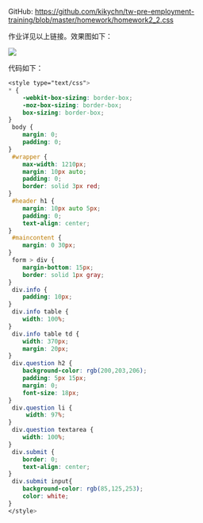 GitHub: https://github.com/kikychn/tw-pre-employment-training/blob/master/homework/homework2_2.css

作业详见以上链接。效果图如下：

![](https://s3.cn-north-1.amazonaws.com.cn/tws-upload/images/1551149923077-7841fbd7-3d8b-41a8-8bcb-86c1f61e08ec.png)

代码如下：
```CSS
<style type="text/css"> 
* {
    -webkit-box-sizing: border-box;
    -moz-box-sizing: border-box;
    box-sizing: border-box;
}
 body {
    margin: 0;
    padding: 0;
}
 #wrapper {
    max-width: 1210px;
    margin: 10px auto;
    padding: 0;
    border: solid 3px red;
}
 #header h1 {
    margin: 10px auto 5px;
    padding: 0;
    text-align: center;
}
 #maincontent {
    margin: 0 30px;
}
 form > div {
    margin-bottom: 15px;
    border: solid 1px gray;
}
 div.info {
    padding: 10px;
}
 div.info table {
    width: 100%;
}
 div.info table td {
    width: 370px;
    margin: 20px;
}
 div.question h2 {
    background-color: rgb(200,203,206);
    padding: 5px 15px;
    margin: 0;
    font-size: 18px;
}
 div.question li {
     width: 97%;
}
 div.question textarea {
    width: 100%;
}
 div.submit {
    border: 0;
    text-align: center;
}
 div.submit input{
    background-color: rgb(85,125,253);
    color: white;
}
</style>
```